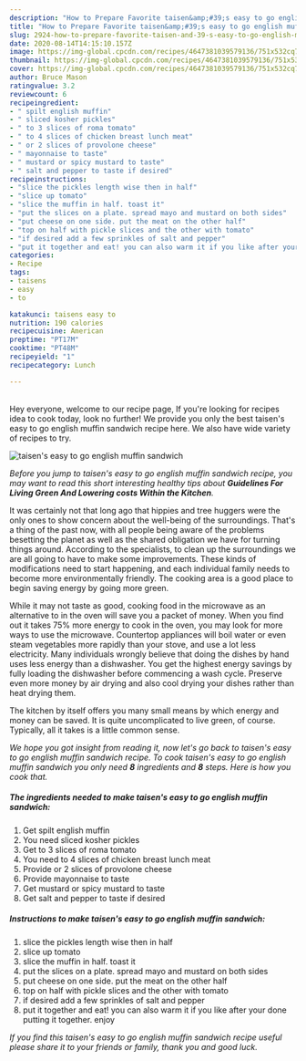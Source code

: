 ```yaml
---
description: "How to Prepare Favorite taisen&amp;#39;s easy to go english muffin sandwich"
title: "How to Prepare Favorite taisen&amp;#39;s easy to go english muffin sandwich"
slug: 2924-how-to-prepare-favorite-taisen-and-39-s-easy-to-go-english-muffin-sandwich
date: 2020-08-14T14:15:10.157Z
image: https://img-global.cpcdn.com/recipes/4647381039579136/751x532cq70/taisens-easy-to-go-english-muffin-sandwich-recipe-main-photo.jpg
thumbnail: https://img-global.cpcdn.com/recipes/4647381039579136/751x532cq70/taisens-easy-to-go-english-muffin-sandwich-recipe-main-photo.jpg
cover: https://img-global.cpcdn.com/recipes/4647381039579136/751x532cq70/taisens-easy-to-go-english-muffin-sandwich-recipe-main-photo.jpg
author: Bruce Mason
ratingvalue: 3.2
reviewcount: 6
recipeingredient:
- " spilt english muffin"
- " sliced kosher pickles"
- " to 3 slices of roma tomato"
- " to 4 slices of chicken breast lunch meat"
- " or 2 slices of provolone cheese"
- " mayonnaise to taste"
- " mustard or spicy mustard to taste"
- " salt and pepper to taste if desired"
recipeinstructions:
- "slice the pickles length wise then in half"
- "slice up tomato"
- "slice the muffin in half. toast it"
- "put the slices on a plate. spread mayo and mustard on both sides"
- "put cheese on one side. put the meat on the other half"
- "top on half with pickle slices and the other with tomato"
- "if desired add a few sprinkles of salt and pepper"
- "put it together and eat! you can also warm it if you like after your done putting it together.  enjoy"
categories:
- Recipe
tags:
- taisens
- easy
- to

katakunci: taisens easy to 
nutrition: 190 calories
recipecuisine: American
preptime: "PT17M"
cooktime: "PT48M"
recipeyield: "1"
recipecategory: Lunch

---
```

<br>
Hey everyone, welcome to our recipe page, If you're looking for recipes idea to cook today, look no further! We provide you only the best taisen&#39;s easy to go english muffin sandwich recipe here. We also have wide variety of recipes to try.
<br>


![taisen&#39;s easy to go english muffin sandwich](https://img-global.cpcdn.com/recipes/4647381039579136/751x532cq70/taisens-easy-to-go-english-muffin-sandwich-recipe-main-photo.jpg)

<i>Before you jump to taisen&#39;s easy to go english muffin sandwich recipe, you may want to read this short interesting healthy tips about 
<strong>Guidelines For Living Green And Lowering costs Within the Kitchen</strong>.</i>
</br>

It was certainly not that long ago that hippies and tree huggers were the only ones to show concern about the well-being of the surroundings. That's a thing of the past now, with all people being aware of the problems besetting the planet as well as the shared obligation we have for turning things around. According to the specialists, to clean up the surroundings we are all going to have to make some improvements. These kinds of modifications need to start happening, and each individual family needs to become more environmentally friendly. The cooking area is a good place to begin saving energy by going more green.

While it may not taste as good, cooking food in the microwave as an alternative to in the oven will save you a packet of money. When you find out it takes 75% more energy to cook in the oven, you may look for more ways to use the microwave. Countertop appliances will boil water or even steam vegetables more rapidly than your stove, and use a lot less electricity. Many individuals wrongly believe that doing the dishes by hand uses less energy than a dishwasher. You get the highest energy savings by fully loading the dishwasher before commencing a wash cycle. Preserve even more money by air drying and also cool drying your dishes rather than heat drying them.

The kitchen by itself offers you many small means by which energy and money can be saved. It is quite uncomplicated to live green, of course. Typically, all it takes is a little common sense.


<i>We hope you got insight from reading it, now let's go back to taisen&#39;s easy to go english muffin sandwich recipe. To cook taisen&#39;s easy to go english muffin sandwich you only need <strong>8</strong> ingredients and <strong>8</strong> steps. Here is how you cook that.
</i>

##### The ingredients needed to make taisen&#39;s easy to go english muffin sandwich:

1. Get  spilt english muffin
1. You need  sliced kosher pickles
1. Get  to 3 slices of roma tomato
1. You need  to 4 slices of chicken breast lunch meat
1. Provide  or 2 slices of provolone cheese
1. Provide  mayonnaise to taste
1. Get  mustard or spicy mustard to taste
1. Get  salt and pepper to taste if desired


##### Instructions to make taisen&#39;s easy to go english muffin sandwich:

1. slice the pickles length wise then in half
1. slice up tomato
1. slice the muffin in half. toast it
1. put the slices on a plate. spread mayo and mustard on both sides
1. put cheese on one side. put the meat on the other half
1. top on half with pickle slices and the other with tomato
1. if desired add a few sprinkles of salt and pepper
1. put it together and eat! you can also warm it if you like after your done putting it together.  enjoy


<i>If you find this taisen&#39;s easy to go english muffin sandwich recipe useful please share it to your friends or family, thank you and good luck.</i>
